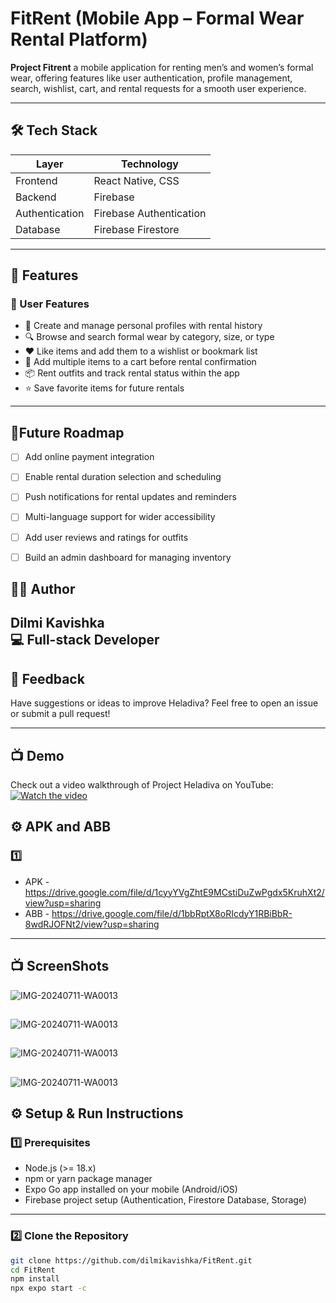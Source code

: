 #   FitRent (Mobile App – Formal Wear Rental Platform)

**Project Fitrent** a mobile application for renting men’s and women’s formal wear, offering features
 like user authentication, profile management, search, wishlist, cart, and rental requests for a
 smooth user experience.

---

## 🛠️ Tech Stack

| Layer         | Technology                    |
|---------------|-------------------------------|
| Frontend      | React Native, CSS         |
| Backend       | Firebase                   |
| Authentication| Firebase Authentication  |
| Database      | Firebase Firestore                         |
---

## 🚀 Features

### 👥 User Features
- 👤 Create and manage personal profiles with rental history
- 🔍 Browse and search formal wear by category, size, or type
- ❤️ Like items and add them to a wishlist or bookmark list
- 🛒 Add multiple items to a cart before rental confirmation
- 📦 Rent outfits and track rental status within the app
- ⭐ Save favorite items for future rentals

---

## 📌Future Roadmap

- [ ] Add online payment integration
- [ ] Enable rental duration selection and scheduling
- [ ] Push notifications for rental updates and reminders
- [ ] Multi-language support for wider accessibility
- [ ] Add user reviews and ratings for outfits
- [ ] Build an admin dashboard for managing inventory


## 👨‍💻 Author

**Dilmi Kavishka**  
💻 Full-stack Developer 
---


## 💬 Feedback

Have suggestions or ideas to improve Heladiva? Feel free to open an issue or submit a pull request!

---

## 📺 Demo

Check out a video walkthrough of Project Heladiva on YouTube:  
[![Watch the video](assets/demo%20images/amd%201%20copy.jpg)](https://youtu.be/wfdxZL9nly8)

## ⚙️ APK and ABB

### 1️⃣ 
- APK - https://drive.google.com/file/d/1cyyYVgZhtE9MCstiDuZwPgdx5KruhXt2/view?usp=sharing
- ABB - https://drive.google.com/file/d/1bbRptX8oRIcdyY1RBiBbR-8wdRJOFNt2/view?usp=sharing

---


## 📺 ScreenShots

![IMG-20240711-WA0013](assets/demo%20images//IMG_9921.PNG)
## 
![IMG-20240711-WA0013](assets/demo%20images//IMG_9923.PNG)
## 
![IMG-20240711-WA0013](assets/demo%20images//IMG_9925.PNG)
## 
![IMG-20240711-WA0013](assets/demo%20images//IMG_9928.PNG)


## ⚙️ Setup & Run Instructions

### 1️⃣ Prerequisites
- Node.js (>= 18.x)
- npm or yarn package manager
- Expo Go app installed on your mobile (Android/iOS)
- Firebase project setup (Authentication, Firestore Database, Storage)

---

### 2️⃣ Clone the Repository
```bash
git clone https://github.com/dilmikavishka/FitRent.git
cd FitRent
npm install
npx expo start -c 


